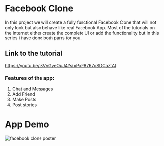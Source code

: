 # Facebook Clone

In this project we will create a fully functional Facebook Clone that will not only look but also behave like real Facebook App. Most of the tutorials on the internet either create the complete UI or add the functionality but in this series I have done both parts for you.

## Link to the tutorial
https://youtu.be/i8VvGyeOuJ4?si=PxP8767oSDCaztAt

### Features of the app:
1. Chat and Messages
2. Add Friend
3. Make Posts
4. Post stories

# App Demo
![facebook clone poster](https://github.com/CoderrHQ/facebook_clone/assets/132180413/48f258e2-8bf1-459f-82e8-6f2e26b8891a)
